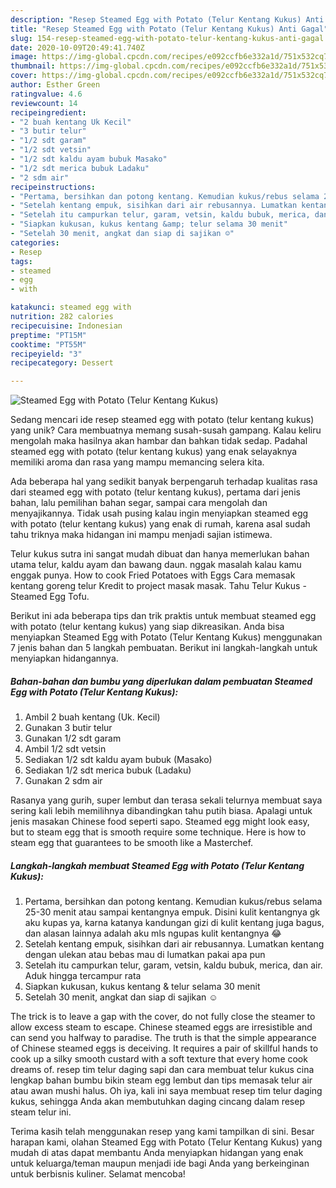 ```yaml
---
description: "Resep Steamed Egg with Potato (Telur Kentang Kukus) Anti Gagal"
title: "Resep Steamed Egg with Potato (Telur Kentang Kukus) Anti Gagal"
slug: 154-resep-steamed-egg-with-potato-telur-kentang-kukus-anti-gagal
date: 2020-10-09T20:49:41.740Z
image: https://img-global.cpcdn.com/recipes/e092ccfb6e332a1d/751x532cq70/steamed-egg-with-potato-telur-kentang-kukus-foto-resep-utama.jpg
thumbnail: https://img-global.cpcdn.com/recipes/e092ccfb6e332a1d/751x532cq70/steamed-egg-with-potato-telur-kentang-kukus-foto-resep-utama.jpg
cover: https://img-global.cpcdn.com/recipes/e092ccfb6e332a1d/751x532cq70/steamed-egg-with-potato-telur-kentang-kukus-foto-resep-utama.jpg
author: Esther Green
ratingvalue: 4.6
reviewcount: 14
recipeingredient:
- "2 buah kentang Uk Kecil"
- "3 butir telur"
- "1/2 sdt garam"
- "1/2 sdt vetsin"
- "1/2 sdt kaldu ayam bubuk Masako"
- "1/2 sdt merica bubuk Ladaku"
- "2 sdm air"
recipeinstructions:
- "Pertama, bersihkan dan potong kentang. Kemudian kukus/rebus selama 25-30 menit atau sampai kentangnya empuk. Disini kulit kentangnya gk aku kupas ya, karna katanya kandungan gizi di kulit kentang juga bagus, dan alasan lainnya adalah aku mls ngupas kulit kentangnya 😂"
- "Setelah kentang empuk, sisihkan dari air rebusannya. Lumatkan kentang dengan ulekan atau bebas mau di lumatkan pakai apa pun"
- "Setelah itu campurkan telur, garam, vetsin, kaldu bubuk, merica, dan air. Aduk hingga tercampur rata"
- "Siapkan kukusan, kukus kentang &amp; telur selama 30 menit"
- "Setelah 30 menit, angkat dan siap di sajikan ☺"
categories:
- Resep
tags:
- steamed
- egg
- with

katakunci: steamed egg with 
nutrition: 282 calories
recipecuisine: Indonesian
preptime: "PT15M"
cooktime: "PT55M"
recipeyield: "3"
recipecategory: Dessert

---
```



![Steamed Egg with Potato (Telur Kentang Kukus)](https://img-global.cpcdn.com/recipes/e092ccfb6e332a1d/751x532cq70/steamed-egg-with-potato-telur-kentang-kukus-foto-resep-utama.jpg)

Sedang mencari ide resep steamed egg with potato (telur kentang kukus) yang unik? Cara membuatnya memang susah-susah gampang. Kalau keliru mengolah maka hasilnya akan hambar dan bahkan tidak sedap. Padahal steamed egg with potato (telur kentang kukus) yang enak selayaknya memiliki aroma dan rasa yang mampu memancing selera kita.

Ada beberapa hal yang sedikit banyak berpengaruh terhadap kualitas rasa dari steamed egg with potato (telur kentang kukus), pertama dari jenis bahan, lalu pemilihan bahan segar, sampai cara mengolah dan menyajikannya. Tidak usah pusing kalau ingin menyiapkan steamed egg with potato (telur kentang kukus) yang enak di rumah, karena asal sudah tahu triknya maka hidangan ini mampu menjadi sajian istimewa.

Telur kukus sutra ini sangat mudah dibuat dan hanya memerlukan bahan utama telur, kaldu ayam dan bawang daun. nggak masalah kalau kamu enggak punya. How to cook Fried Potatoes with Eggs Cara memasak kentang goreng telur Kredit to project masak masak. Tahu Telur Kukus - Steamed Egg Tofu.


Berikut ini ada beberapa tips dan trik praktis untuk membuat steamed egg with potato (telur kentang kukus) yang siap dikreasikan. Anda bisa menyiapkan Steamed Egg with Potato (Telur Kentang Kukus) menggunakan 7 jenis bahan dan 5 langkah pembuatan. Berikut ini langkah-langkah untuk menyiapkan hidangannya.

<!--inarticleads1-->

##### Bahan-bahan dan bumbu yang diperlukan dalam pembuatan Steamed Egg with Potato (Telur Kentang Kukus):

1. Ambil 2 buah kentang (Uk. Kecil)
1. Gunakan 3 butir telur
1. Gunakan 1/2 sdt garam
1. Ambil 1/2 sdt vetsin
1. Sediakan 1/2 sdt kaldu ayam bubuk (Masako)
1. Sediakan 1/2 sdt merica bubuk (Ladaku)
1. Gunakan 2 sdm air


Rasanya yang gurih, super lembut dan terasa sekali telurnya membuat saya sering kali lebih memilihnya dibandingkan tahu putih biasa. Apalagi untuk jenis masakan Chinese food seperti sapo. Steamed egg might look easy, but to steam egg that is smooth require some technique. Here is how to steam egg that guarantees to be smooth like a Masterchef. 

<!--inarticleads2-->

##### Langkah-langkah membuat Steamed Egg with Potato (Telur Kentang Kukus):

1. Pertama, bersihkan dan potong kentang. Kemudian kukus/rebus selama 25-30 menit atau sampai kentangnya empuk. Disini kulit kentangnya gk aku kupas ya, karna katanya kandungan gizi di kulit kentang juga bagus, dan alasan lainnya adalah aku mls ngupas kulit kentangnya 😂
1. Setelah kentang empuk, sisihkan dari air rebusannya. Lumatkan kentang dengan ulekan atau bebas mau di lumatkan pakai apa pun
1. Setelah itu campurkan telur, garam, vetsin, kaldu bubuk, merica, dan air. Aduk hingga tercampur rata
1. Siapkan kukusan, kukus kentang &amp; telur selama 30 menit
1. Setelah 30 menit, angkat dan siap di sajikan ☺


The trick is to leave a gap with the cover, do not fully close the steamer to allow excess steam to escape. Chinese steamed eggs are irresistible and can send you halfway to paradise. The truth is that the simple appearance of Chinese steamed eggs is deceiving. It requires a pair of skillful hands to cook up a silky smooth custard with a soft texture that every home cook dreams of. resep tim telur daging sapi dan cara membuat telur kukus cina lengkap bahan bumbu bikin steam egg lembut dan tips memasak telur air atau awan mushi halus. Oh iya, kali ini saya membuat resep tim telur daging kukus, sehingga Anda akan membutuhkan daging cincang dalam resep steam telur ini. 

Terima kasih telah menggunakan resep yang kami tampilkan di sini. Besar harapan kami, olahan Steamed Egg with Potato (Telur Kentang Kukus) yang mudah di atas dapat membantu Anda menyiapkan hidangan yang enak untuk keluarga/teman maupun menjadi ide bagi Anda yang berkeinginan untuk berbisnis kuliner. Selamat mencoba!
